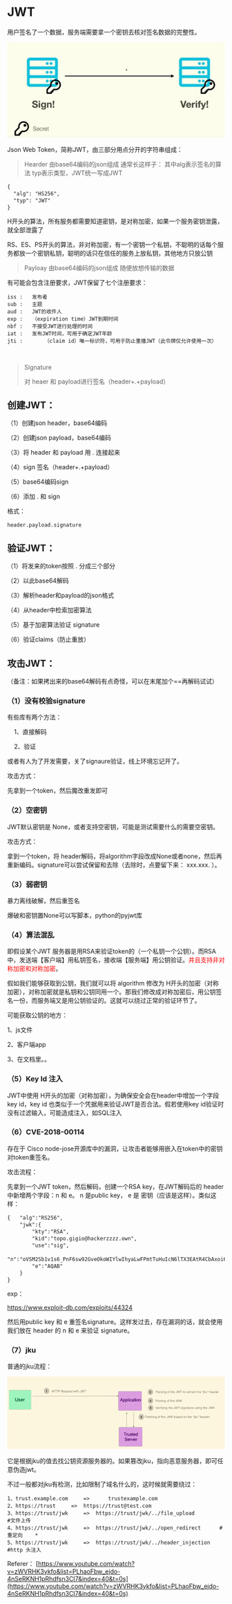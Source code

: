 # JWT

用户签名了一个数据，服务端需要拿一个密钥去核对签名数据的完整性。

![](./JWT/1.png)


Json Web Token，简称JWT，由三部分用点分开的字符串组成：

>Hearder
>	由base64编码的json组成
>	通常长这样子：
>	其中alg表示签名的算法
>	typ表示类型，JWT统一写成JWT

	{
	  "alg": "HS256",
	  "typ": "JWT"
	}

H开头的算法，所有服务都需要知道密钥，是对称加密，如果一个服务密钥泄露，就全部泄露了

RS、ES、PS开头的算法，非对称加密，有一个密钥一个私钥，不聪明的话每个服务都放一个密钥私钥，聪明的话只在信任的服务上放私钥，其他地方只放公钥

>Payloay
>	由base64编码的json组成
>	随便放想传输的数据

有可能会包含注册要求，JWT保留了七个注册要求：

	iss	:	发布者
	sub : 	主题
	aud : 	JWT的收件人
	exp :	（expiration time）JWT到期时间
	nbf : 	不接受JWT进行处理的时间
	iat : 	发布JWT时间，可用于确定JWT年龄
	jti :		（claim id）唯一标识符，可用于防止重播JWT（此令牌仅允许使用一次）


​	 


>Signature
>
>对 heaer 和 payload进行签名（header+.+payload）



## 创建JWT：

（1）创建json header，base64编码

（2）创建json payload，base64编码

（3）将 header 和 payload 用 . 连接起来

（4）sign 签名（header+.+payload）

（5）base64编码sign

（6）添加 . 和 sign

格式：

```
header.payload.signature
```



## 验证JWT：

（1）将发来的token按照 . 分成三个部分

（2）以此base64解码

（3）解析header和payload的json格式

（4）从header中检索加密算法

（5）基于加密算法验证 signature

（6）验证claims（防止重放）



## 攻击JWT：

（备注：如果拷出来的base64解码有点奇怪，可以在末尾加个==再解码试试）

### （1）没有校验signature

有些库有两个方法：

&nbsp;&nbsp;&nbsp;&nbsp;1、直接解码

&nbsp;&nbsp;&nbsp;&nbsp;2、验证

或者有人为了开发需要，关了signaure验证，线上环境忘记开了。



攻击方式：

先拿到一个token，然后魔改重发即可



### （2）空密钥

JWT默认密钥是 None，或者支持空密钥，可能是测试需要什么的需要空密钥。



攻击方式：

拿到一个token，将 header解码，将algorithm字段改成None或者none，然后再重新编码。signature可以尝试保留和去除（去除时，点要留下来： xxx.xxx. ）。



### （3）弱密钥

暴力离线破解，然后重签名

爆破和密钥置None可以写脚本，python的pyjwt库



### （4）算法混乱

即假设某个JWT 服务器是用RSA来验证token的（一个私钥一个公钥）。而RSA中，发送端【客户端】用私钥签名，接收端【服务端】用公钥验证。<font color="red">并且支持非对称加密和对称加密</font>。

假如我们能够获取到公钥，我们就可以将 algorithm 修改为 H开头的加密（对称加密），对称加密就是私钥和公钥同用一个。那我们修改成对称加密后，用公钥签名一份，而服务端又是用公钥验证的。这就可以绕过正常的验证环节了。

可能获取公钥的地方：

1、js文件

2、客户端app

3、在文档里。。



### （5）Key Id 注入

JWT中使用 H开头的加密（对称加密），为确保安全会在header中增加一个字段 key id，key id 也类似于一个凭据用来验证JWT是否合法。假若使用key id验证时没有过滤输入，可能造成注入，如SQL注入



### （6）CVE-2018-00114

存在于 Cisco node-jose开源库中的漏洞，让攻击者能够用嵌入在token中的密钥对token重签名。



攻击流程：

先拿到一个JWT token，然后解码，创建一个RSA key，在JWT解码后的 header中新增两个字段：n 和 e。 n 是public key， e 是 密钥（应该是这样）。类似这样：

```
{	"alg":"RS256",
	"jwk":{
		"kty":"RSA",
		"kid":"topo.gigio@hackerzzzz.own",
		"use":"sig",
	"n":"oVSM2Sb1v1s6_PnF6sw92GveOkoWIYlwIhyaLwFPmtTuHuIcN6lTX3EAtR4CbAxoi6ylK_tr5PMlml6eiHmzXQ",
		"e":"AQAB"
	}
}
```

exp：

https://www.exploit-db.com/exploits/44324

然后用public key 和 e 重签名signature。这样发过去，存在漏洞的话，就会使用我们放在 header 的 n 和 e 来验证 signature。



### （7）jku

普通的jku流程：

![](./JWT/2.png)

它是根据jku的值去找公钥资源服务器的。如果篡改jku，指向恶意服务器，即可任意伪造jwt。

不过一般都对jku有检测，比如限制了域名什么的，这时候就需要绕过：

```
1、trust.example.com		=>		trustexample.com
2、https://trust		=> 	https://trust@test.com
3、https://trust/jwk 	=> 	https://trust/jwk/../file_upload		   #文件上传
4、https://trust/jwk		=>	https://trust/jwk/../open_redirect		#重定向	*
5、https://trust/jwk		=>	https://trust/jwk/../header_injection	#http 头注入
```







 Referer：
[https://www.youtube.com/watch?v=zWVRHK3ykfo&list=PLhaoFbw_ejdo-4nSeRKNH1pRhdfsn3CI7&index=40&t=0s](https://www.youtube.com/watch?v=zWVRHK3ykfo&list=PLhaoFbw_ejdo-4nSeRKNH1pRhdfsn3CI7&index=40&t=0s) 
